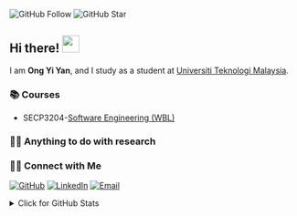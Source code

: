 ![GitHub Follow](https://img.shields.io/github/followers/ONGYIYAN.svg?style=social&label=Follow)
![GitHub Star](https://img.shields.io/github/stars/ONGYIYAN?affiliations=OWNER%2CCOLLABORATOR&style=social&label=Star)

## Hi there! <img src="https://raw.githubusercontent.com/drshahizan/drshahizan/master/img/wave.gif" width="30">

I am  __Ong Yi Yan__, and I study as a student at [Universiti Teknologi Malaysia](https://www.utm.my).

### 📚 Courses
- SECP3204-[Software Engineering (WBL)](https://github.com/drshahizan/software-engineering)

### 👨‍💻 Anything to do with research


### 🙌🏻 Connect with Me
<p align="left">
    <a href="https://github.com/ONGYIYAN" target="_blank"><img alt="GitHub" src="https://img.shields.io/badge/-@ONGYIYAN-181717?style=flat-square&logo=GitHub&logoColor=yellow"></a>
    <a href="https://www.linkedin.com/in/drshahizan" target="_blank"><img alt="LinkedIn" src="https://img.shields.io/badge/-drshahizan-blue?style=flat-square&logo=Linkedin&logoColor=white&link=https://www.linkedin.com/in/drshahizan/"></a>
    <a href="mailto:ongyan@graduate.utm.my" target="_blank"><img alt="Email" src="https://img.shields.io/badge/-ongyan@graduate.utm.my-c14438?style=flat-square&logo=Gmail&logoColor=white&link=mailto:ongyan@graduate.utm.my.com"></a>

</p>
  

<details>
<summary>Click for GitHub Stats</summary>
<p align="left">
    <img alt = "GitHub Stats" src="https://github-readme-stats.vercel.app/api?username=drshahizan&show_icons=true&hide=issues&icon_color=000000&hide_border=true&title_color=5391FE&text_color=555">
    <br>
    <img alt = "Top Language" src="https://github-readme-stats.vercel.app/api/top-langs/?username=drshahizan&hide=html,&hide_border=true&title_color=5391FE&text_color=555"
</p>
  
  ![Follower Badge](https://img.shields.io/github/followers/drshahizan)
  ![](https://visitor-badge.glitch.me/badge?page_id=drshahizan)

</details>
